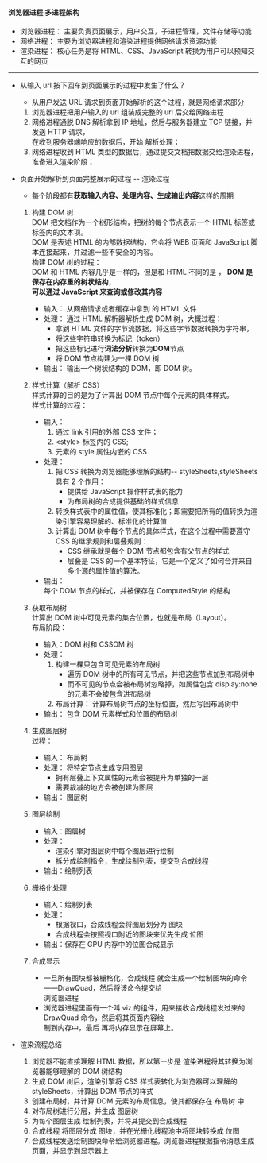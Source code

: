 <!--
 * @Author: myname
 * @Date: 2021-06-22 14:00:34
 * @LastEditors: Do not edit
 * @LastEditTime: 2021-06-22 15:32:15
-->

#### 浏览器进程 多进程架构

-   浏览器进程： 主要负责页面展示，用户交互，子进程管理，文件存储等功能
-   网络进程： 主要为浏览器进程和渲染进程提供网络请求资源功能
-   渲染进程： 核心任务是将 HTML、CSS、JavaScript 转换为用户可以预知交互的网页

---

-   从输入 url 按下回车到页面展示的过程中发生了什么？

    -   从用户发送 URL 请求到页面开始解析的这个过程，就是网络请求部分

    1. 浏览器进程把用户输入的 url 组装成完整的 url 后交给网络进程
    2. 网络进程通脱 DNS 解析拿到 IP 地址，然后与服务器建立 TCP 链接，并发送 HTTP 请求，  
       在收到服务器端响应的数据后，开始 解析处理；
    3. 网络进程收到 HTML 类型的数据后，通过提交文档把数据交给渲染进程，准备进入渲染阶段；

-   页面开始解析到页面完整展示的过程 -- 渲染过程

    -   每个阶段都有**获取输入内容、处理内容、生成输出内容**这样的周期

    1. 构建 DOM 树  
       DOM 把文档作为一个树形结构，把树的每个节点表示一个 HTML 标签或标签内的文本项。  
       DOM 是表述 HTML 的内部数据结构，它会将 WEB 页面和 JavaScript 脚本连接起来，并过滤一些不安全的内容。  
       构建 DOM 树的过程：  
       DOM 和 HTML 内容几乎是一样的，但是和 HTML 不同的是 ， **DOM 是保存在内存重的树状结构**，  
        **可以通过 JavaScript 来查询或修改其内容**

        - 输入： 从网络请求或者缓存中拿到 的 HTML 文件
        - 处理： 通过 HTML 解析器解析生成 DOM 树，大概过程：
            - 拿到 HTML 文件的字节流数据，将这些字节数据转换为字符串，
            - 将这些字符串转换为标记（token）
            - 把这些标记进行**词法分析**转换为**DOM**节点
            - 将 DOM 节点构建为一棵 DOM 树
        - 输出： 输出一个树状结构的 DOM，即 DOM 树。

    2. 样式计算（解析 CSS）  
       样式计算的目的是为了计算出 DOM 节点中每个元素的具体样式。  
       样式计算的过程：
        - 输入：
            1. 通过 link 引用的外部 CSS 文件；
            2. \<style\> 标签内的 CSS;
            3. 元素的 style 属性内嵌的 CSS
        - 处理：
            1. 把 CSS 转换为浏览器能够理解的结构-- styleSheets,styleSheets 具有 2 个作用：
                - 提供给 JavaScript 操作样式表的能力
                - 为布局树的合成提供基础的样式信息
            2. 转换样式表中的属性值，使其标准化；即需要把所有的值转换为渲染引擎容易理解的、标准化的计算值
            3. 计算出 DOM 树中每个节点的具体样式，在这个过程中需要遵守 CSS 的继承规则和层叠规则：
                - CSS 继承就是每个 DOM 节点都包含有父节点的样式
                - 层叠是 CSS 的一个基本特征，它是一个定义了如何合并来自多个源的属性值的算法。
        - 输出：  
           每个 DOM 节点的样式，并被保存在 ComputedStyle 的结构
    3. 获取布局树  
       计算出 DOM 树中可见元素的集合位置，也就是布局（Layout）。  
        布局阶段：
        - 输入：DOM 树和 CSSOM 树
        - 处理：
            1. 构建一棵只包含可见元素的布局树
                - 遍历 DOM 树中的所有可见节点，并把这些节点加到布局树中
                - 而不可见的节点会被布局树忽略掉，如属性包含 display:none 的元素不会被包含进布局树
            2. 布局计算： 计算布局树节点的坐标位置，然后写回布局树中
        - 输出： 包含 DOM 元素样式和位置的布局树
    4. 生成图层树  
       过程：

        - 输入： 布局树
        - 处理： 将特定节点生成专用图层
            - 拥有层叠上下文属性的元素会被提升为单独的一层
            - 需要裁减的地方会被创建为图层
        - 输出： 图层树

    5. 图层绘制
        - 输入：图层树
        - 处理：
            - 渲染引擎对图层树中每个图层进行绘制
            - 拆分成绘制指令，生成绘制列表，提交到合成线程
        - 输出：绘制列表
    6. 栅格化处理

        - 输入：绘制列表
        - 处理：
            - 根据视口，合成线程会将图层划分为 图块
            - 合成线程会按照视口附近的图块来优先生成 位图
        - 输出：保存在 GPU 内存中的位图合成显示

    7. 合成显示
        - 一旦所有图块都被栅格化，合成线程 就会生成一个绘制图块的命令——DrawQuad，然后将该命令提交给  
          浏览器进程
        - 浏览器进程里面有一个叫 viz 的组件，用来接收合成线程发过来的 DrawQuad 命令，然后将其页面内容绘  
          制到内存中，最后 再将内存显示在屏幕上。

-   渲染流程总结
    1.  浏览器不能直接理解 HTML 数据，所以第一步是 渲染进程将其转换为浏览器能够理解的 DOM 树结构
    2.  生成 DOM 树后，渲染引擎将 CSS 样式表转化为浏览器可以理解的 styleSheets，计算出 DOM 节点的样式
    3.  创建布局树，并计算 DOM 元素的布局信息，使其都保存在 布局树 中
    4.  对布局树进行分层，并生成 图层树
    5.  为每个图层生成 绘制列表，并将其提交到合成线程
    6.  合成线程 将图层分成 图块，并在光栅化线程池中将图块转换成 位图
    7.  合成线程发送绘制图块命令给浏览器进程。浏览器进程根据指令消息生成页面，并显示到显示器上
